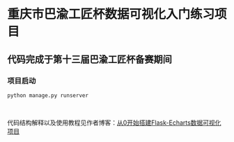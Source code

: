 # 重庆市巴渝工匠杯数据可视化入门练习项目

## 代码完成于第十三届巴渝工匠杯备赛期间

### 项目启动
```
python manage.py runserver
```

<br>

代码结构解释以及使用教程见作者博客：[从0开始搭建Flask-Echarts数据可视化项目](https://blog.csdn.net/qq_43795348/article/details/109038149?ops_request_misc=%257B%2522request%255Fid%2522%253A%2522162138774916780269880451%2522%252C%2522scm%2522%253A%252220140713.130102334.pc%255Fblog.%2522%257D&request_id=162138774916780269880451&biz_id=0&utm_medium=distribute.pc_search_result.none-task-blog-2~blog~first_rank_v2~rank_v29-1-109038149.pc_v2_rank_blog_default&utm_term=%E6%95%B0%E6%8D%AE%E5%8F%AF%E8%A7%86%E5%8C%96)



